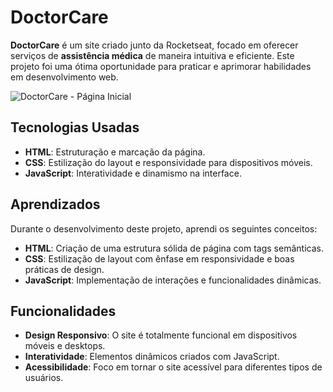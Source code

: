 # DoctorCare

**DoctorCare** é um site criado junto da Rocketseat, focado em oferecer serviços de **assistência médica** de maneira intuitiva e eficiente. Este projeto foi uma ótima oportunidade para praticar e aprimorar habilidades em desenvolvimento web.

![DoctorCare - Página Inicial](./images/pagina-inicial.jpg)

## Tecnologias Usadas

- **HTML**: Estruturação e marcação da página.
- **CSS**: Estilização do layout e responsividade para dispositivos móveis.
- **JavaScript**: Interatividade e dinamismo na interface.

## Aprendizados

Durante o desenvolvimento deste projeto, aprendi os seguintes conceitos:

- **HTML**: Criação de uma estrutura sólida de página com tags semânticas.
- **CSS**: Estilização de layout com ênfase em responsividade e boas práticas de design.
- **JavaScript**: Implementação de interações e funcionalidades dinâmicas.

## Funcionalidades

- **Design Responsivo**: O site é totalmente funcional em dispositivos móveis e desktops.
- **Interatividade**: Elementos dinâmicos criados com JavaScript.
- **Acessibilidade**: Foco em tornar o site acessível para diferentes tipos de usuários.

